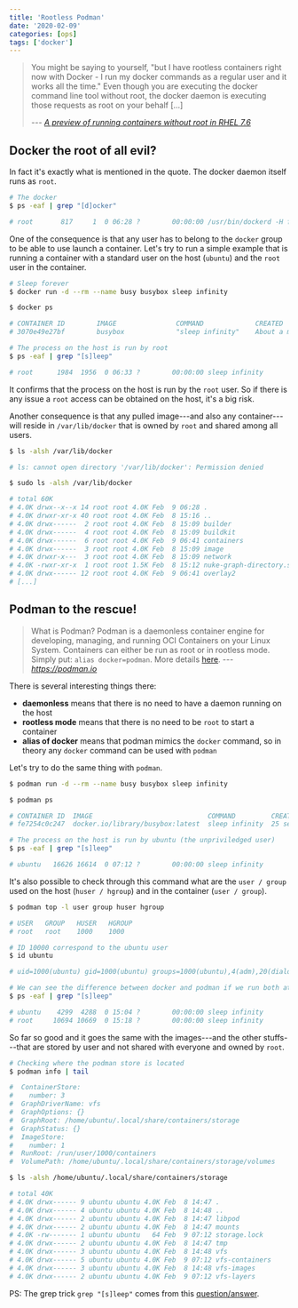 ```yaml
---
title: 'Rootless Podman'
date: '2020-02-09'
categories: [ops]
tags: ['docker']
---
```


> You might be saying to yourself, "but I have rootless containers right now with Docker - I run my docker commands as a regular user and it works all the time."  Even though you are executing the docker command line tool without root, the docker daemon is executing those requests as root on your behalf [...]
> 
> --- <cite>[A preview of running containers without root in RHEL 7.6][LK2]</cite> 

<!--more-->

## Docker the root of all evil?

In fact it's exactly what is mentioned in the quote. The docker daemon itself runs as `root`. 

```bash
# The docker 
$ ps -eaf | grep "[d]ocker"

# root       817     1  0 06:28 ?        00:00:00 /usr/bin/dockerd -H fd:// --containerd=/run/containerd/containerd.sock
```

One of the consequence is that any user has to belong to the `docker` group to be able to use launch a container.
Let's try to run a simple example that is running a container with a standard user on the host (`ubuntu`) and the `root` user in the container.

```bash
# Sleep forever
$ docker run -d --rm --name busy busybox sleep infinity

$ docker ps

# CONTAINER ID        IMAGE               COMMAND             CREATED              STATUS              PORTS               NAMES
# 3070e49e27bf        busybox             "sleep infinity"    About a minute ago   Up About a minute                       busy

# The process on the host is run by root
$ ps -eaf | grep "[s]leep"

# root      1984  1956  0 06:33 ?        00:00:00 sleep infinity
```

It confirms that the process on the host is run by the `root` user. So if there is any issue a `root` access can be obtained on the host, it's a big risk.

Another consequence is that any pulled image---and also any container---will reside in `/var/lib/docker` that is owned by `root` and shared among all users.

```bash
$ ls -alsh /var/lib/docker

# ls: cannot open directory '/var/lib/docker': Permission denied

$ sudo ls -alsh /var/lib/docker

# total 60K
# 4.0K drwx--x--x 14 root root 4.0K Feb  9 06:28 .
# 4.0K drwxr-xr-x 40 root root 4.0K Feb  8 15:16 ..
# 4.0K drwx------  2 root root 4.0K Feb  8 15:09 builder
# 4.0K drwx------  4 root root 4.0K Feb  8 15:09 buildkit
# 4.0K drwx------  6 root root 4.0K Feb  9 06:41 containers
# 4.0K drwx------  3 root root 4.0K Feb  8 15:09 image
# 4.0K drwxr-x---  3 root root 4.0K Feb  8 15:09 network
# 4.0K -rwxr-xr-x  1 root root 1.5K Feb  8 15:12 nuke-graph-directory.sh
# 4.0K drwx------ 12 root root 4.0K Feb  9 06:41 overlay2
# [...]
```

## Podman to the rescue!

> What is Podman? Podman is a daemonless container engine for developing, managing, and running OCI Containers on your Linux System. Containers can either be run as root or in rootless mode. Simply put: `alias docker=podman`. More details [here](https://podman.io/whatis.html). 
> --- <cite>https://podman.io</cite>

There is several interesting things there:

- **daemonless** means that there is no need to have a daemon running on the host
- **rootless mode** means that there is no need to be `root` to start a container
- **alias of docker** means that podman mimics the `docker` command, so in theory any `docker` command can be used with `podman`

Let's try to do the same thing with `podman`.


```bash
$ podman run -d --rm --name busy busybox sleep infinity

$ podman ps

# CONTAINER ID  IMAGE                             COMMAND         CREATED         STATUS             PORTS  NAMES
# fe7254c0c247  docker.io/library/busybox:latest  sleep infinity  25 seconds ago  Up 24 seconds ago         busy

# The process on the host is run by ubuntu (the unpriviledged user)
$ ps -eaf | grep "[s]leep"

# ubuntu   16626 16614  0 07:12 ?        00:00:00 sleep infinity
```

It's also possible to check through this command what are the `user / group` used on the host (`huser / hgroup`) and in the container (`user / group`).

```bash
$ podman top -l user group huser hgroup

# USER   GROUP   HUSER   HGROUP
# root   root    1000    1000

# ID 10000 correspond to the ubuntu user
$ id ubuntu

# uid=1000(ubuntu) gid=1000(ubuntu) groups=1000(ubuntu),4(adm),20(dialout),24(cdrom),25(floppy),27(sudo),29(audio),30(dip),44(video),46(plugdev),108(lxd),114(netdev),115(docker)

# We can see the difference between docker and podman if we run both at the same time
$ ps -eaf | grep "[s]leep"

# ubuntu    4299  4288  0 15:04 ?        00:00:00 sleep infinity
# root     10694 10669  0 15:18 ?        00:00:00 sleep infinity
```

So far so good and it goes the same with the images---and the other stuffs---that are stored by user and not shared with everyone and owned by `root`.

```bash
# Checking where the podman store is located
$ podman info | tail

#  ContainerStore:
#    number: 3
#  GraphDriverName: vfs
#  GraphOptions: {}
#  GraphRoot: /home/ubuntu/.local/share/containers/storage
#  GraphStatus: {}
#  ImageStore:
#    number: 1
#  RunRoot: /run/user/1000/containers
#  VolumePath: /home/ubuntu/.local/share/containers/storage/volumes

$ ls -alsh /home/ubuntu/.local/share/containers/storage

# total 40K
# 4.0K drwx------ 9 ubuntu ubuntu 4.0K Feb  8 14:47 .
# 4.0K drwx------ 4 ubuntu ubuntu 4.0K Feb  8 14:48 ..
# 4.0K drwx------ 2 ubuntu ubuntu 4.0K Feb  8 14:47 libpod
# 4.0K drwx------ 2 ubuntu ubuntu 4.0K Feb  8 14:47 mounts
# 4.0K -rw------- 1 ubuntu ubuntu   64 Feb  9 07:12 storage.lock
# 4.0K drwx------ 2 ubuntu ubuntu 4.0K Feb  8 14:47 tmp
# 4.0K drwx------ 3 ubuntu ubuntu 4.0K Feb  8 14:48 vfs
# 4.0K drwx------ 5 ubuntu ubuntu 4.0K Feb  9 07:12 vfs-containers
# 4.0K drwx------ 3 ubuntu ubuntu 4.0K Feb  8 14:48 vfs-images
# 4.0K drwx------ 2 ubuntu ubuntu 4.0K Feb  9 07:12 vfs-layers
````

PS: The grep trick `grep "[s]leep"` comes from this [question/answer][LK1].

[LK1]: https://unix.stackexchange.com/questions/74185/how-can-i-prevent-grep-from-showing-up-in-ps-results
[LK2]: https://www.redhat.com/en/blog/preview-running-containers-without-root-rhel-76